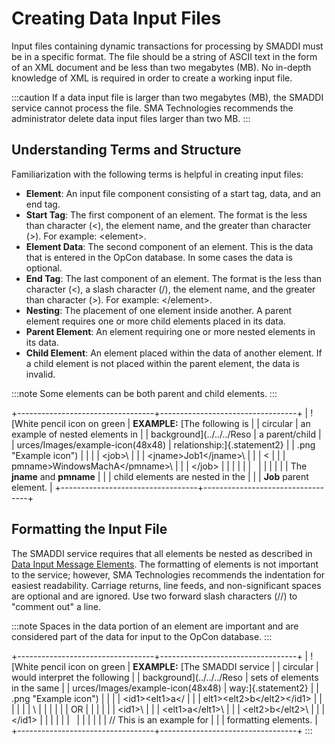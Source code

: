 # Creating Data Input Files

Input files containing dynamic transactions for processing by SMADDI
must be in a specific format. The file should be a string of ASCII text
in the form of an XML document and be less than two megabytes (MB). No
in-depth knowledge of XML is required in order to create a working input
file.

:::caution
If a data input file is larger than two megabytes (MB), the SMADDI service cannot process the file. SMA Technologies recommends the administrator delete data input files larger than two MB.
:::

## Understanding Terms and Structure

Familiarization with the following terms is helpful in creating input
files:

- **Element**: An input file component consisting of a start tag,
    data, and an end tag.
- **Start Tag**: The first component of an element. The format is the
    less than character (\<), the element name, and the greater than
    character (\>). For example: \<element\>.
- **Element Data**: The second component of an element. This is the
    data that is entered in the OpCon
    database. In some cases the data is optional.
- **End Tag**: The last component of an element. The format is the
    less than character (\<), a slash character (/), the element name,
    and the greater than character (\>). For example: \</element\>.
- **Nesting**: The placement of one element inside another. A parent
    element requires one or more child elements placed in its data.
- **Parent Element**: An element requiring one or more nested elements
    in its data.
- **Child Element**: An element placed within the data of another
    element. If a child element is not placed within the parent element,
    the data is invalid.

:::note
Some elements can be both parent and child elements.
:::

+----------------------------------+----------------------------------+
| ![White pencil icon on green     | **EXAMPLE:** [The following is   | | circular                         | an example of nested elements in |
| background](../../../Reso        | a parent/child                   |
| urces/Images/example-icon(48x48) | relationship:]{.statement2}      |
| .png "Example icon") |                                  |
|                                  | \<job\>\                         |
|                                  | \<jname\>Job1\</jname\>\         |
|                                  | \<                               |
|                                  | pmname\>WindowsMachA\</pmname\>\ |
|                                  | \</job\>                         |
|                                  |                                  |
|                                  |                                  |
|                                  |                                  |
|                                  | The **jname** and **pmname**     |
|                                  | child elements are nested in the |
|                                  | **Job** parent element.          |
+----------------------------------+----------------------------------+

## Formatting the Input File

The SMADDI service requires that all elements be nested as described in
[Data Input Message Elements](Data-Input-Message-Elements.md). The
formatting of elements is not important to the service; however, SMA Technologies recommends the indentation for
easiest readability. Carriage returns, line feeds, and non-significant
spaces are optional and are ignored. Use two forward slash characters
(//) to "comment out" a line.

:::note
Spaces in the data portion of an element are important and are considered part of the data for input to the OpCon database.
:::

+----------------------------------+----------------------------------+
| ![White pencil icon on green     | **EXAMPLE:** [The SMADDI service | | circular                         | would interpret the following    |
| background](../../../Reso        | sets of elements in the same     |
| urces/Images/example-icon(48x48) | way:]{.statement2}               |
| .png "Example icon") |                                  |
|                                  | \<id1\>\<elt1\>a\</              |
|                                  | elt1\>\<elt2\>b\</elt2\>\</id1\> |
|                                  |                                  |
|                                  | \                                |
|                                  |                                  |
|                                  | OR                               |
|                                  |                                  |
|                                  | \<id1\>\                         |
|                                  | \<elt1\>a\</elt1\>\              |
|                                  | \<elt2\>b\</elt2\>\              |
|                                  | \</id1\>                         |
|                                  |                                  |
|                                  |                                  |
|                                  |                                  |
|                                  | // This is an example for        |
|                                  | formatting elements.             |
+----------------------------------+----------------------------------+
:::
